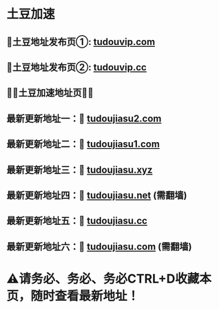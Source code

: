 # 土豆加速

</div>
</div>
</div>
</div>
</div>
<h2>🚀土豆地址发布页①: <a href="https://tudouvip.com">tudouvip.com</a></h2>
<h2>🚀土豆地址发布页②: <a href="https://tudouvip.cc">tudouvip.cc</a></h2>
  
  <h2>💎💎土豆加速地址页💎💎</h2>
  <h2>最新更新地址一：🚀 <a href="https://tudoujiasu2.com/">tudoujiasu2.com</a> </h2>	
  <h2>最新更新地址二：🚀 <a href="https://tudoujiasu1.com/">tudoujiasu1.com</a> </h2>
  <h2>最新更新地址三：🚀 <a href="https://tudoujiasu.xyz/">tudoujiasu.xyz</a> </h2>	
  <h2>最新更新地址四：🚀 <a href="https://tudoujiasu.net/">tudoujiasu.net</a> (需翻墙)</h2>
  <h2>最新更新地址五：🚀 <a href="https://tudoujiasu.cc/">tudoujiasu.cc</a> </h2>
  <h2>最新更新地址六：🚀 <a href="https://tudoujiasu.com/">tudoujiasu.com</a>  (需翻墙)</h2>
  
 # ⚠请务必、务必、务必CTRL+D收藏本页，随时查看最新地址！
